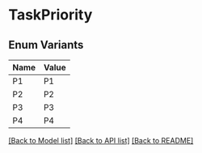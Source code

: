 # TaskPriority

## Enum Variants

| Name | Value |
|---- | -----|
| P1 | P1 |
| P2 | P2 |
| P3 | P3 |
| P4 | P4 |


[[Back to Model list]](../README.md#documentation-for-models) [[Back to API list]](../README.md#documentation-for-api-endpoints) [[Back to README]](../README.md)


